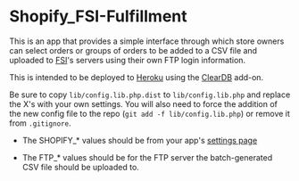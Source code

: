Shopify_FSI-Fulfillment
=======================

This is an app that provides a simple interface through which store owners can select orders or groups of orders to be added to a CSV file and uploaded to [FSI](http://www.unitedfsi.com/)'s servers using their own FTP login information.

This is intended to be deployed to [Heroku](http://www.heroku.com/) using the [ClearDB](https://addons.heroku.com/cleardb) add-on.

Be sure to copy `lib/config.lib.php.dist` to `lib/config.lib.php` and replace the X's with your own settings.
You will also need to force the addition of the new config file to the repo (`git add -f lib/config.lib.php`) or remove it from `.gitignore`.

* The SHOPIFY_* values should be from your app's [settings page](https://app.shopify.com/services/partners/api_clients/)

* The FTP_* values should be for the FTP server the batch-generated CSV file should be uploaded to.
